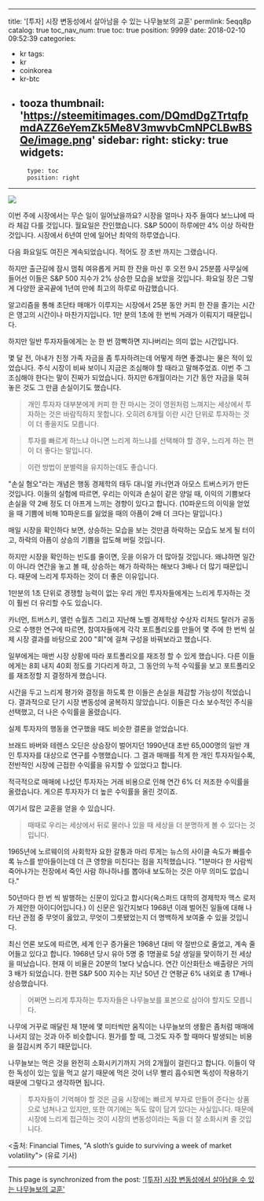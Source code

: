 
---
title: '[투자]  시장 변동성에서 살아남을 수 있는 나무늘보의 교훈'
permlink: 5eqq8p
catalog: true
toc_nav_num: true
toc: true
position: 9999
date: 2018-02-10 09:52:39
categories:
- kr
tags:
- kr
- coinkorea
- kr-btc
- tooza
thumbnail: 'https://steemitimages.com/DQmdDgZTrtqfpmdAZZ6eYemZk5Me8V3mwvbCmNPCLBwBSQe/image.png'
sidebar:
    right:
        sticky: true
widgets:
    -
        type: toc
        position: right
---


![](https://steemitimages.com/DQmdDgZTrtqfpmdAZZ6eYemZk5Me8V3mwvbCmNPCLBwBSQe/image.png)

이번 주에 시장에서는 무슨 일이 일어났을까요?  시장을 얼마나 자주 들여다 보느냐에 따라 체감 다를 것입니다.  월요일은 잔인했습니다.  S&P 500이 하루에만 4% 이상 하락한 것입니다.  시장에서 6년여 만에 일어난 최악의 하루였습니다.

다음 화요일도 여진은 계속되었습니다.  적어도 장 초반 까지는 그랬습니다.  

하지만 출근길에 잠시 멈춰 여유롭게 커피 한 잔을 마신 후 오전 9시 25분쯤 사무실에 들어선 이들은 S&P 500 지수가 2% 상승한 모습을 보았을 것입니다.   화요일 장은 그렇게 다양한 굴곡끝에 1년여 만에 최고의 하루로 마감했습니다.

알고리즘을 통해 초단타 매매가 이루지는 시장에서 25분 동안 커피 한 잔을 즐기는 시간은 영고의 시간이나 마찬가지입니다.  1만 분의 1초에 한 번씩 거래가 이뤄지기 때문입니다.  

하지만 일반 투자자들에게는 눈 한 번 깜빡하면 지나버리는 의미 없는 시간입니다.   

몇 달 전, 아내가 친정 가족 자금을 좀 투자하려는데 어떻게 하면 좋겠냐는 물은 적이 있었습니다.  주식 시장이 비싸 보이니 지금은 조심해야 할 때라고 말해주었죠. 이번 주 그 조심해야 한다는 말이 진짜가 되었습니다.  하지만 6개월이라는 기간 동안 자금을 묵혀 놓은 것도 그 만큼 손실이기도 했습니다.

>개인 투자자 대부분에게 커피 한 잔 마시는 것이 영원처럼 느껴지는 세상에서 투자하는 것은 바람직하지 못합니다.  오히려  6개월 이란 시간 단위로 투자하는 것이 더 좋을지도 모릅니다.  

>투자를 빠르게 하느냐 아니면 느리게 하느냐를 선택해야 할 경우, 느리게 하는 편이 더 좋다는 말입니다.

>이런 방법이 분별력을 유지하는데도 좋습니다.  

"손실 혐오"라는 개념은 행동 경제학의 태두 대니얼 카너먼과 아모스 트버스키가 만든 것입니다.  이들의 실험에 따르면, 우리는 이익과 손실이 같은 양일 때, 이익의 기쁨보다 손실을 약 2배 정도 더 아프게 느끼는 경향이 있다고 합니다. (10파운드의 이익을 얻었을 때 기쁨에 비해 10파운드를 잃었을 때의 아픔이 2배 더 크다는 말입니다.)

매일 시장을 확인하다 보면, 상승하는 모습을 보는 것만큼 하락하는 모습도 보게 될 터이고, 하락의 아픔이 상승의 기쁨을 압도해 버릴 것입니다. 

하지만 시장을 확인하는 빈도를 줄이면, 웃을 이유가 더 많아질 것입니다.  왜냐하면 일간이 아니라 연간을 놓고 볼 때, 상승하는 해가 하락하는 해보다 3배나 더 많기 때문입니다.  때문에 느리게 투자하는 것이 더 좋은 이유입니다. 

1만분의 1초 단위로 경쟁할 능력이 없는 우리 개인 투자자들에게는 느리게 투자하는 것이 훨씬 더 유리할 수도 있습니다.  

카너먼, 트버스키, 앨런 슈월츠 그리고 지난해 노벨 경제학상 수상자 리처드 탈러가 공동으로 수행한 연구에 따르면, 참여자들에게 각각 포트폴리오를 만들어 몇 주에 한 번씩 실제 시장 결과를 바탕으로 200 "회"에 걸쳐 구성을 바꿔보라고 했습니다.   

일부에게는 매번 시장 상황에 따라 포트폴리오를 재조정 할 수 있게 했습니다. 다른 이들에게는 8회 내지 40회 정도를 기다리게 하고, 그 동안의 누적 수익률을 보고 포트폴리오를 재조정할 지 결정하게 했습니다. 

시간을 두고 느리게 평가와 결정을 하도록 한 이들은 손실을 체감할 가능성이 적었습니다.  결과적으로 단기 시장 변동성에 굴복하지 않았습니다.  이들은 다소 보수적인 주식을 선택했고, 더 나은 수익률을 올렸습니다.

실제 투자자의 행동을 연구했을 때도 비슷한 결론을 얻었습니다.

브래드 바버와 테렌스 오딘은 상승장이 벌어지던 1990년대 초반 65,000명의 일반 개인 투자자를 대상으로 연구를 수행했습니다.  그 결과 매매를 적게 한 개인 투자자일수록, 전반적인 시장에 근접한 수익률을 유지할 수 있었다고 합니다. 

적극적으로 매매에 나섰던 투자자는 거래 비용으로 인해 연간 6% 더 저조한 수익률을 올렸습니다.  게으른 투자자가 더 높은 수익률을 올린 것이죠.

여기서 많은 교훈을 얻을 수 있습니다.  

>때때로 우리는 세상에서 뒤로 물러나 있을 때 세상을 더 분명하게 볼 수 있다는 것입니다. 

1965년에 노르웨이의 사회학자 요한 갈퉁과 마리 루게는 뉴스의 사이클 속도가 빠를수록 뉴스를 받아들이는데 더 큰 영향을 미친다는 점을 지적했습니다.  "1분마다 한 사람씩 죽어나가는 전장에서  죽인 사람 하나하나를 뽑아내 보도하는 것은 아무 의미도 없습니다."

50년마다 한 번 씩 발행하는 신문이 있다고 합시다(옥스퍼드 대학의 경제학자 맥스 로저가 제안한 아이디어입니다.)  이 신문은 일간지보다 1968년 이래 벌어진 일들에 대해 나타난 관점 중 무엇이 옳았고, 무엇이 그릇됐었는지 더 명백하게 보여줄 수 있을 것입니다. 

최신 언론 보도에 따르면, 세계 인구 증가율은 1968년 대비 약 절반으로 줄었고, 계속 줄어들고 있다고 합니다.  1968년 당시 유아 5명 중 1명꼴로 5살 생일을 맞이하기 전 세상을 떠났습니다.  현재 이 비율은 20분의 1보다 낮습니다.  연간 이산화탄소 배출량은 거의 3 배가 되었습니다.  한편 S&P 500 지수는 지난 50년 간 연평균 6% 내외로 총 17배나 상승했습니다.

>어쩌면 느리게 투자하는 투자자들은 나무늘보를 표본으로 삼아야 할지도 모릅니다. 
 
나무에 거꾸로 매달린 채  1분에 몇 미터씩만 움직이는 나무늘보의 생활은 좀처럼 매매에 나서지 않는 것과 아주 비슷합니다.  뭔가를 할 때, 그것도 자주 할 때마다 발생되는 비용을 절감시켜 주기 때문입니다. 

나무늘보는 먹은 것을 완전히 소화시키기까지 거의 2개월이 걸린다고 합니다.  이들이 약한 독성이 있는 잎을 먹고 살기 때문에 먹은 것이 너무 빨리 흡수되면 독성이 작용하기 때문에 그렇다고 생각하면 됩니다.

>투자자들이 기억해야 할 것은 금융 시장에는 빠르게 부자로 만들어 준다는 상품으로 넘쳐나고 있지만, 또한 여기에는 독도 많이 담겨 있다는 사실입니다.  때문에 시장에 느리게 접근하는 것이 시장의 변동성이라는 독을 더 잘 소화시켜 줄 것입니다. 

<출처: Financial Times, "A sloth’s guide to surviving a week of market volatility"> (유료 기사)

- - -

This page is synchronized from the post: ['[투자]  시장 변동성에서 살아남을 수 있는 나무늘보의 교훈'](https://steemit.com/@pius.pius/5eqq8p)
